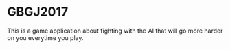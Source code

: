 # GBGJ2017
This is a game application about fighting with the AI that will go more harder on you everytime you play.
